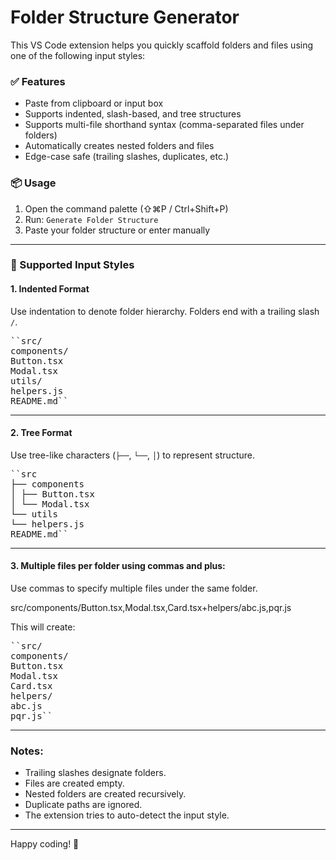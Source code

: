 # Folder Structure Generator

This VS Code extension helps you quickly scaffold folders and files using one of the following input styles:

### ✅ Features

- Paste from clipboard or input box
- Supports indented, slash-based, and tree structures
- Supports multi-file shorthand syntax (comma-separated files under folders)
- Automatically creates nested folders and files
- Edge-case safe (trailing slashes, duplicates, etc.)

### 📦 Usage

1. Open the command palette (⇧⌘P / Ctrl+Shift+P)
2. Run: `Generate Folder Structure`
3. Paste your folder structure or enter manually

---

### 🧠 Supported Input Styles

#### 1. Indented Format

Use indentation to denote folder hierarchy.
Folders end with a trailing slash `/`.

<pre>
``src/
components/
Button.tsx
Modal.tsx
utils/
helpers.js
README.md``
</pre>

---

#### 2. Tree Format

Use tree-like characters (`├──`, `└──`, `│`) to represent structure.

<pre>
``src
├── components
│ ├── Button.tsx
│ └── Modal.tsx
└── utils
└── helpers.js
README.md``
</pre>

---

#### 3. Multiple files per folder using commas and plus:

Use commas to specify multiple files under the same folder.

src/components/Button.tsx,Modal.tsx,Card.tsx+helpers/abc.js,pqr.js

This will create:

<pre>
``src/
components/
Button.tsx
Modal.tsx
Card.tsx
helpers/
abc.js
pqr.js``
</pre>

---

### Notes:

- Trailing slashes designate folders.
- Files are created empty.
- Nested folders are created recursively.
- Duplicate paths are ignored.
- The extension tries to auto-detect the input style.

---

Happy coding! 🚀
